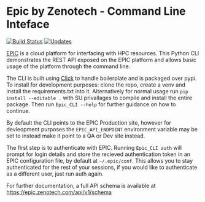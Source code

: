 # Epic by Zenotech - Command Line Inteface
[![Build
Status](https://travis-ci.org/zenotech/epic-cli.svg?branch=master)](https://travis-ci.org/zenotech/epic-cli) [![Updates](https://pyup.io/repos/github/zenotech/epic-cli/shield.svg)](https://pyup.io/repos/github/zenotech/epic=cli/)

[EPIC](epic.zenotech.com) is a cloud platform for interfacing with HPC resources. This Python CLI demonstrates the REST API exposed on the EPIC platform and allows basic usage of the platform through the command line.

The CLI is built using [Click](http://click.pocoo.org/6/) to handle boilerplate and is packaged over pypi. To install for development purposes: clone the repo, create a venv and install the requirements.txt into it. Alternatively for normal usage run `pip install --editable .` with SU privallages to compile and install the entire package. Then run `Epic_CLI --help` for further guidance on how to continue.

By default the CLI points to the EPIC Production site, however for devleopment purposes the `EPIC_API_ENDPOINT` environment variable may be set to instead make it point to a QA or Dev site instead.

The first step is to authenticate with EPIC. Running `Epic_CLI auth` will prompt for login details and store the recieved authentication token in an EPIC configuration file, by default at `~/.epic/conf`. This allows you to stay authenticated for the rest of your sessions, if you would like to authenticate as a different user, just run auth again.



For further documentation, a full API schema is available at https://epic.zenotech.com/api/v1/schema 
